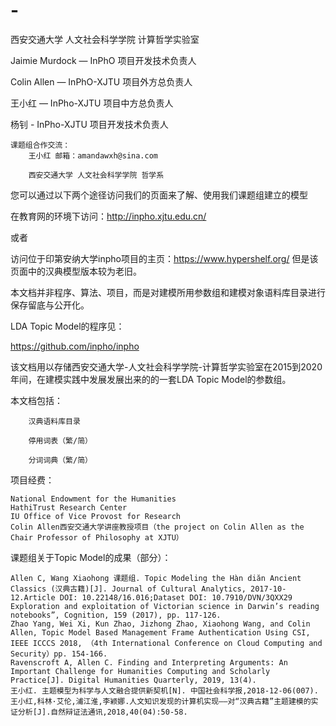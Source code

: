 # -
西安交通大学 人文社会科学学院 计算哲学实验室

Jaimie Murdock — InPhO 项目开发技术负责人

Colin Allen — InPhO-XJTU 项目外方总负责人

王小红 — InPho-XJTU 项目中方总负责人

杨钊 - InPho-XJTU 项目开发技术负责人

    课题组合作交流：
        王小红 邮箱：amandawxh@sina.com
        
        西安交通大学 人文社会科学学院 哲学系  

您可以通过以下两个途径访问我们的页面来了解、使用我们课题组建立的模型

在教育网的环境下访问：http://inpho.xjtu.edu.cn/

或者

访问位于印第安纳大学inpho项目的主页：https://www.hypershelf.org/ 但是该页面中的汉典模型版本较为老旧。


本文档并非程序、算法、项目，而是对建模所用参数组和建模对象语料库目录进行保存留底与公开化。

LDA Topic Model的程序见：

https://github.com/inpho/inpho



该文档用以存储西安交通大学-人文社会科学学院-计算哲学实验室在2015到2020年间，在建模实践中发展发展出来的的一套LDA Topic Model的参数组。

  本文档包括：

        汉典语料库目录

        停用词表（繁/简）

        分词词典（繁/简）



项目经费：

    National Endowment for the Humanities
    HathiTrust Research Center
    IU Office of Vice Provost for Research
    Colin Allen西安交通大学讲座教授项目（the project on Colin Allen as the Chair Professor of Philosophy at XJTU）

课题组关于Topic Model的成果（部分）：

    Allen C, Wang Xiaohong 课题组. Topic Modeling the Hàn diăn Ancient Classics (汉典古籍)[J]. Journal of Cultural Analytics, 2017-10-12.Article DOI: 10.22148/16.016;Dataset DOI: 10.7910/DVN/3QXX29
    Exploration and exploitation of Victorian science in Darwin’s reading notebooks”, Cognition, 159 (2017), pp. 117-126.
    Zhao Yang, Wei Xi, Kun Zhao, Jizhong Zhao, Xiaohong Wang, and Colin Allen, Topic Model Based Management Frame Authentication Using CSI, IEEE ICCCS 2018, （4th International Conference on Cloud Computing and Security）pp. 154-166.
    Ravenscroft A, Allen C. Finding and Interpreting Arguments: An Important Challenge for Humanities Computing and Scholarly Practice[J]. Digital Humanities Quarterly, 2019, 13(4).
    王小红. 主题模型为科学与人文融合提供新契机[N]. 中国社会科学报,2018-12-06(007).
    王小红,科林·艾伦,浦江淮,李颖娜.人文知识发现的计算机实现——对“汉典古籍”主题建模的实证分析[J].自然辩证法通讯,2018,40(04):50-58.
